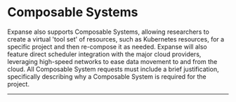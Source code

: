 # Composable Systems

Expanse also supports Composable Systems, allowing researchers to create a virtual 'tool set' of resources, such as Kubernetes resources, for a specific project and then re-compose it as needed. Expanse will also feature direct scheduler integration with the major cloud providers, leveraging high-speed networks to ease data movement to and from the cloud.
All Composable System requests must include a brief justification, specifically describing why a Composable System is required for the project.
* * *